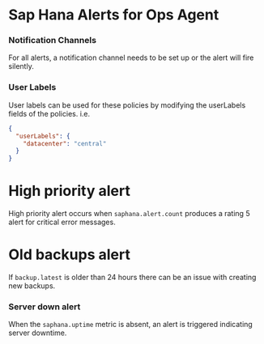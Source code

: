 # Sap Hana Alerts for Ops Agent

### Notification Channels
For all alerts, a notification channel needs to be set up or the alert will fire silently.

### User Labels
User labels can be used for these policies by modifying the userLabels fields of the policies. i.e.

```json
{ 
  "userLabels": {
    "datacenter": "central"
  }
}
```

# High priority alert
High priority alert occurs when `saphana.alert.count` produces a rating 5 alert for critical error messages.

# Old backups alert
If `backup.latest` is older than 24 hours there can be an issue with creating new backups.

### Server down alert
When the `saphana.uptime` metric is absent, an alert is triggered indicating server downtime.
